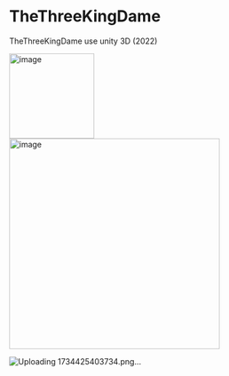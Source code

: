 # TheThreeKingDame
TheThreeKingDame use unity 3D (2022)

<img width="153" alt="image" src="https://github.com/user-attachments/assets/48e9f3c6-43a4-4df0-b6f8-e4dd09c2a5da" />
<img width="379" alt="image" src="https://github.com/user-attachments/assets/9a26ca4d-c7b2-4bf1-8146-4f5851719539" />

![Uploading 1734425403734.png…]()
